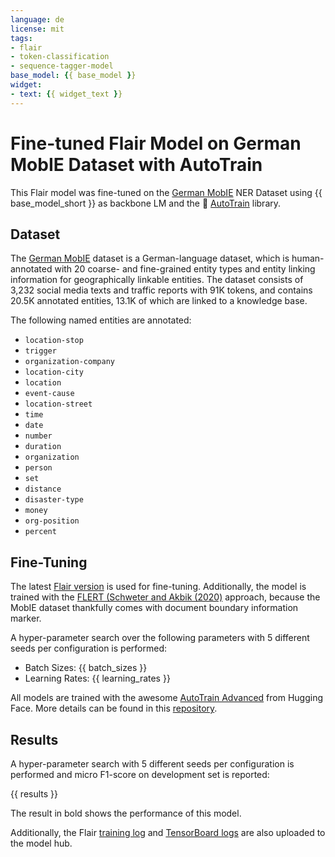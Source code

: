 ```yaml
---
language: de
license: mit
tags:
- flair
- token-classification
- sequence-tagger-model
base_model: {{ base_model }}
widget:
- text: {{ widget_text }}
---
```


# Fine-tuned Flair Model on German MobIE Dataset with AutoTrain

This Flair model was fine-tuned on the
[German MobIE](https://aclanthology.org/2021.konvens-1.22/)
NER Dataset using {{ base_model_short }} as backbone LM and the 🚀 [AutoTrain](https://github.com/huggingface/autotrain-advanced)
library.

## Dataset

The [German MobIE](https://github.com/DFKI-NLP/MobIE) dataset is a German-language dataset, which is human-annotated
with 20 coarse- and fine-grained entity types and entity linking information for geographically linkable entities. The
dataset consists of 3,232 social media texts and traffic reports with 91K tokens, and contains 20.5K annotated
entities, 13.1K of which are linked to a knowledge base.

The following named entities are annotated:

* `location-stop`
* `trigger`
* `organization-company`
* `location-city`
* `location`
* `event-cause`
* `location-street`
* `time`
* `date`
* `number`
* `duration`
* `organization`
* `person`
* `set`
* `distance`
* `disaster-type`
* `money`
* `org-position`
* `percent`

## Fine-Tuning

The latest [Flair version](https://github.com/flairNLP/flair/tree/42ea3f6854eba04387c38045f160c18bdaac07dc) is used for
fine-tuning. Additionally, the model is trained with the
[FLERT (Schweter and Akbik (2020)](https://arxiv.org/abs/2011.06993) approach, because the MobIE dataset thankfully
comes with document boundary information marker.

A hyper-parameter search over the following parameters with 5 different seeds per configuration is performed:

* Batch Sizes: {{ batch_sizes }}
* Learning Rates: {{ learning_rates }}

All models are trained with the awesome [AutoTrain Advanced](https://github.com/huggingface/autotrain-advanced) from
Hugging Face. More details can be found in this [repository](https://github.com/stefan-it/autotrain-flair-mobie).

## Results

A hyper-parameter search with 5 different seeds per configuration is performed and micro F1-score on development set
is reported:

{{ results }}

The result in bold shows the performance of this model.

Additionally, the Flair [training log](training.log) and [TensorBoard logs](tensorboard) are also uploaded to the model
hub.
